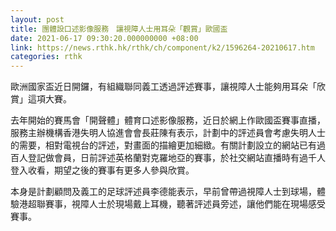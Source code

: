 ```yaml
---
layout: post
title: 團體設口述影像服務　讓視障人士用耳朵「觀賞」歐國盃
date: 2021-06-17 09:30:20.000000000 +08:00
link: https://news.rthk.hk/rthk/ch/component/k2/1596264-20210617.htm
categories: rthk
---
```


歐洲國家盃近日開鑼，有組織聯同義工透過評述賽事，讓視障人士能夠用耳朵「欣賞」這項大賽。

去年開始的賽馬會「開聲體」體育口述影像服務，近日於網上作歐國盃賽事直播，服務主辦機構香港失明人協進會會長莊陳有表示，計劃中的評述員會考慮失明人士的需要，相對電視台的評述，對畫面的描繪更加細緻。有關計劃設立的網站已有過百人登記做會員，日前評述英格蘭對克羅地亞的賽事，於社交網站直播時有過千人登入收看，期望之後的賽事有更多人參與欣賞。

本身是計劃顧問及義工的足球評述員李德能表示，早前曾帶過視障人士到球場，體驗港超聯賽事，視障人士於現場戴上耳機，聽著評述員旁述，讓他們能在現場感受賽事。
